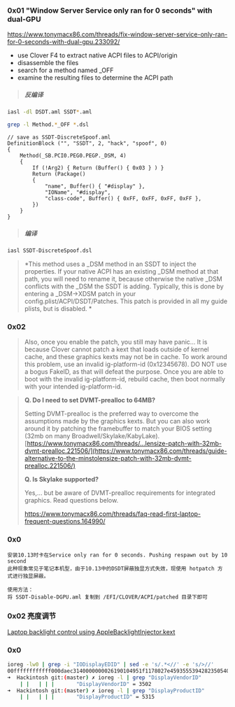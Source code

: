 ### 0x01 "Window Server Service only ran for 0 seconds" with dual-GPU

<https://www.tonymacx86.com/threads/fix-window-server-service-only-ran-for-0-seconds-with-dual-gpu.233092/>



- use Clover F4 to extract native ACPI files to ACPI/origin
- disassemble the files
- search for a method named _OFF
- examine the resulting files to determine the ACPI path

> ##### 反编译

```bash
iasl -dl DSDT.aml SSDT*.aml

grep -l Method.*_OFF *.dsl


```

```
// save as SSDT-DiscreteSpoof.aml
DefinitionBlock ("", "SSDT", 2, "hack", "spoof", 0)
{
    Method(_SB.PCI0.PEG0.PEGP._DSM, 4)
    {
        If (!Arg2) { Return (Buffer() { 0x03 } ) }
        Return (Package()
        {
            "name", Buffer() { "#display" },
            "IOName", "#display",
            "class-code", Buffer() { 0xFF, 0xFF, 0xFF, 0xFF },
        })
    }
}
```

> ##### 编译

```bash
iasl SSDT-DiscreteSpoof.dsl

```



>  *This method uses a _DSM method in an SSDT to inject the properties. If your native ACPI has an existing _DSM method at that path, you will need to rename it, because otherwise the native _DSM conflicts with the _DSM the SSDT is adding. Typically, this is done by entering a _DSM->XDSM patch in your config.plist/ACPI/DSDT/Patches. This patch is provided in all my guide plists, but is disabled. *

### 0x02

> Also, once you enable the patch, you still may have panic... It is because Clover cannot patch a kext that loads outside of kernel cache, and these graphics kexts may not be in cache. To work around this problem, use an invalid ig-platform-id (0x12345678). DO NOT use a bogus FakeID, as that will defeat the purpose. Once you are able to boot with the invalid ig-platform-id, rebuild cache, then boot normally with your intended ig-platform-id. 

> **Q. Do I need to set DVMT-prealloc to 64MB?**  
>
> Setting DVMT-prealloc is the preferred way to overcome the assumptions made by the graphics kexts. But you can also work around it by patching the framebuffer to match your BIOS setting (32mb on many Broadwell/Skylake/KabyLake).  [https://www.tonymacx86.com/threads/...lensize-patch-with-32mb-dvmt-prealloc.221506/](https://www.tonymacx86.com/threads/guide-alternative-to-the-minstolensize-patch-with-32mb-dvmt-prealloc.221506/)   
>
> **Q. Is Skylake supported?**  
>
> Yes,... but be aware of DVMT-prealloc requirements for integrated graphics.  Read questions below.
>
> <https://www.tonymacx86.com/threads/faq-read-first-laptop-frequent-questions.164990/>

### 0x0

```
安装10.13时卡在Service only ran for 0 seconds. Pushing respawn out by 10 second
此种现象常见于笔记本机型，由于10.13中的DSDT屏蔽独显方式失效，现使用 hotpatch 方式进行独显屏蔽。

使用方法：
将 SSDT-Disable-DGPU.aml 复制到 /EFI/CLOVER/ACPI/patched 目录下即可
```



### 0x02 亮度调节

[Laptop backlight control using AppleBacklightInjector.kext](https://www.tonymacx86.com/threads/guide-laptop-backlight-control-using-applebacklightinjector-kext.218222/)



### 0x0

```bash
ioreg -lw0 | grep -i "IODisplayEDID" | sed -e 's/.*<//' -e 's/>//'
00ffffffffffff000daec3140000000026190104951f1178027e45935553942823505400000001010101010101010101010101010101da1d56e250002030442d470035ad10000018000000fe004e3134304247412d4541330a20000000fe00434d4e0a202020202020202020000000fe004e3134304247412d4541330a200053
➜  Hackintosh git:(master) ✗ ioreg -l | grep "DisplayVendorID" 
    | |   | | |       "DisplayVendorID" = 3502
➜  Hackintosh git:(master) ✗ ioreg -l | grep "DisplayProductID" 
    | |   | | |       "DisplayProductID" = 5315
```



